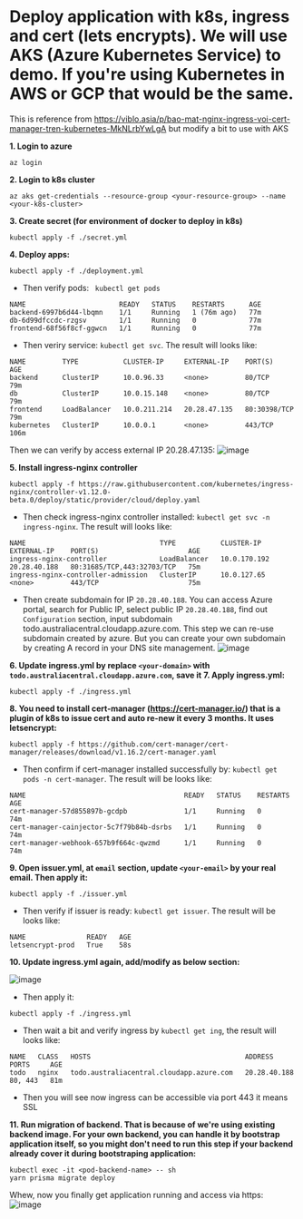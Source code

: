 # Deploy application with k8s, ingress and cert (lets encrypts). We will use AKS (Azure Kubernetes Service) to demo. If you're using Kubernetes in AWS or GCP that would be the same.
This is reference from https://viblo.asia/p/bao-mat-nginx-ingress-voi-cert-manager-tren-kubernetes-MkNLrbYwLgA but modify a bit to use with AKS

**1. Login to azure**
```
az login
```
**2. Login to k8s cluster**
```
az aks get-credentials --resource-group <your-resource-group> --name <your-k8s-cluster>
```

**3. Create secret (for environment of docker to deploy in k8s)**
```
kubectl apply -f ./secret.yml
```

**4. Deploy apps:**
```
kubectl apply -f ./deployment.yml 
```
- Then verify pods: ` kubectl get pods`
```
NAME                       READY   STATUS    RESTARTS      AGE
backend-6997b6d44-lbqmn    1/1     Running   1 (76m ago)   77m
db-6d99dfccdc-rzgsv        1/1     Running   0             77m
frontend-68f56f8cf-ggwcn   1/1     Running   0             77m
```

- Then veriry service: `kubectl get svc`. The result will looks like:
```
NAME         TYPE           CLUSTER-IP     EXTERNAL-IP    PORT(S)        AGE
backend      ClusterIP      10.0.96.33     <none>         80/TCP         79m
db           ClusterIP      10.0.15.148    <none>         80/TCP         79m
frontend     LoadBalancer   10.0.211.214   20.28.47.135   80:30398/TCP   79m
kubernetes   ClusterIP      10.0.0.1       <none>         443/TCP        106m
```
Then we can verify by access external IP 20.28.47.135:
![image](https://github.com/user-attachments/assets/d1f507a7-c2fd-435b-afd0-9b21581f8015)

**5. Install ingress-nginx controller**
```
kubectl apply -f https://raw.githubusercontent.com/kubernetes/ingress-nginx/controller-v1.12.0-beta.0/deploy/static/provider/cloud/deploy.yaml
```
- Then check ingress-nginx controller installed: `kubectl get svc -n ingress-nginx`. The result will looks like:
```
NAME                                 TYPE           CLUSTER-IP     EXTERNAL-IP    PORT(S)                      AGE
ingress-nginx-controller             LoadBalancer   10.0.170.192   20.28.40.188   80:31685/TCP,443:32703/TCP   75m
ingress-nginx-controller-admission   ClusterIP      10.0.127.65    <none>         443/TCP                      75m
```
- Then create subdomain for IP `20.28.40.188`. You can access Azure portal, search for Public IP, select public IP `20.28.40.188`, find out `Configuration` section, input subdomain todo.australiacentral.cloudapp.azure.com. This step we can re-use subdomain created by azure. But you can create your own subdomain by creating A record in your DNS site management.
![image](https://github.com/user-attachments/assets/85838a08-99dc-44aa-8fab-1e0610ceae8a)

**6. Update ingress.yml by replace `<your-domain>` with `todo.australiacentral.cloudapp.azure.com`, save it**
**7. Apply ingress.yml:**
```
kubectl apply -f ./ingress.yml
```

**8. You need to install cert-manager (https://cert-manager.io/) that is a plugin of k8s to issue cert and auto re-new it every 3 months. It uses letsencrypt:**
```
kubectl apply -f https://github.com/cert-manager/cert-manager/releases/download/v1.16.2/cert-manager.yaml
```
- Then confirm if cert-manager installed successfully by: `kubectl get pods -n cert-manager`. The result will be looks like:
```
NAME                                       READY   STATUS    RESTARTS   AGE
cert-manager-57d855897b-gcdpb              1/1     Running   0          74m
cert-manager-cainjector-5c7f79b84b-dsrbs   1/1     Running   0          74m
cert-manager-webhook-657b9f664c-qwzmd      1/1     Running   0          74m
```

**9. Open issuer.yml, at `email` section, update `<your-email>` by your real email. Then apply it:**
```
kubectl apply -f ./issuer.yml
```
- Then verify if issuer is ready: `kubectl get issuer`. The result will be looks like:
```
NAME               READY   AGE
letsencrypt-prod   True    58s
```

**10. Update ingress.yml again, add/modify as below section:**

![image](https://github.com/user-attachments/assets/a30e8637-189d-4146-af4e-37a86912ea1e)
- Then apply it:
```
kubectl apply -f ./ingress.yml
```
- Then wait a bit and verify ingress by `kubectl get ing`, the result will looks like:
```
NAME   CLASS   HOSTS                                      ADDRESS        PORTS     AGE
todo   nginx   todo.australiacentral.cloudapp.azure.com   20.28.40.188   80, 443   81m
```
- Then you will see now ingress can be accessible via port 443 it means SSL

**11. Run migration of backend. That is because of we're using existing backend image. For your own backend, you can handle it by bootstrap application itself, so you might don't need to run this step if your backend already cover it during bootstraping application:**
```
kubectl exec -it <pod-backend-name> -- sh
yarn prisma migrate deploy
```

Whew, now you finally get application running and access via https:
![image](https://github.com/user-attachments/assets/df597fb8-30fd-4fec-b281-3aabebd7e516)

